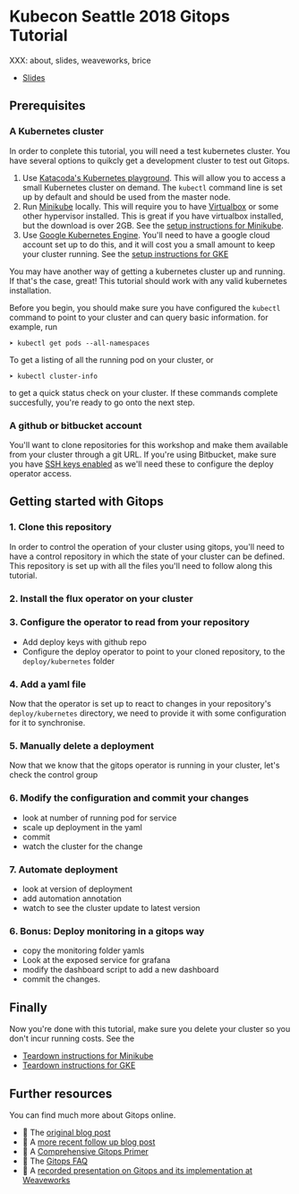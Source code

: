 Kubecon Seattle 2018 Gitops Tutorial
====================================


XXX: about, slides, weaveworks, brice

- [Slides](https://docs.google.com/presentation/d/1ujRd4k2s8dG0-AMHIWMTyA8JoTUkXRQwXQ4izmDWeTI/edit?usp=sharing)

Prerequisites
-------------

### A Kubernetes cluster

In order to conplete this tutorial, you will need a test kubernetes cluster. You have several options to quikcly get a development cluster to test out Gitops.

1. Use [Katacoda's Kubernetes playground](https://www.katacoda.com/courses/kubernetes/playground). This will allow you to access a small Kubernetes cluster on demand. The `kubectl` command line is set up by default and should be used from the master node.
2. Run [Minikube](https://github.com/kubernetes/minikube) locally. This will require you to have [Virtualbox](https://www.virtualbox.org/) or some other hypervisor installed. This is great if you have virtualbox installed, but the download is over 2GB. See the [setup instructions for Minikube](docs/minikube-install.md).
3. Use [Google Kubernetes Engine](https://cloud.google.com/kubernetes-engine/). You'll need to have a google cloud account set up to do this, and it will cost you a small amount to keep your cluster running. See the [setup instructions for GKE](docs/gke-install.md)


You may have another way of getting a kubernetes cluster up and running. If that's the case, great! This tutorial should work with any valid kubernetes installation. 

Before you begin, you should make sure you have configured the `kubectl` command to point to your cluster and can query basic information. for example, run

```
➤ kubectl get pods --all-namespaces
```

To get a listing of all the running pod on your cluster, or

```
➤ kubectl cluster-info
```

to get a quick status check on your cluster. If these commands complete succesfully, you're ready to go onto the next step.

### A github or bitbucket account
You'll want to clone repositories for this workshop and make them available from your cluster through a git URL. If you're using Bitbucket, make sure you have [SSH keys enabled](https://confluence.atlassian.com/bitbucketserver/enabling-ssh-access-to-git-repositories-in-bitbucket-server-776640358.html) as we'll need these to configure the deploy operator access. 

Getting started with Gitops
---------------------------

### 1. Clone this repository 
In order to control the operation of your cluster using gitops, you'll need to have a control repository in which the state of your cluster can be defined. This repository is set up with all the files you'll need to follow along this tutorial. 

### 2. Install the flux operator on your cluster

### 3. Configure the operator to read from your repository
- Add deploy keys with github repo
- Configure the deploy operator to point to your cloned repository, to the `deploy/kubernetes` folder


### 4. Add a yaml file 
Now that the operator is set up to react to changes in your repository's `deploy/kubernetes` directory, we need to provide it with some configuration for it to synchronise.

### 5. Manually delete a deployment
Now that we know that the gitops operator is running in your cluster, let's check the control group 

### 6. Modify the configuration and commit your changes
- look at number of running pod for service
- scale up deployment in the yaml
- commit
- watch the cluster for the change

### 7. Automate deployment
- look at version of deployment
- add automation annotation
- watch to see the cluster update to latest version

### 6. Bonus: Deploy monitoring in a gitops way
- copy the monitoring folder yamls
- Look at the exposed service for grafana
- modify the dashboard script to add a new dashboard
- commit the changes.






Finally
-------

Now you're done with this tutorial, make sure you delete your cluster so you don't incur running costs. See the 

- [Teardown instructions for Minikube](docs/minikube-teardown.md)
- [Teardown instructions for GKE](docs/gke-teardown.md)

Further resources
-----------------

You can find much more about Gitops online.

- 📄 The [original blog post](https://www.weave.works/blog/gitops-operations-by-pull-request)
- 📄 A [more recent follow up blog post](https://www.weave.works/blog/what-is-gitops-really)
- 📄 A [Comprehensive Gitops Primer](https://www.weave.works/technologies/gitops/)
- 📄 The [Gitops FAQ](https://www.weave.works/technologies/gitops-frequently-asked-questions/)
- 🎥 A [recorded presentation on Gitops and its implementation at Weaveworks](https://vimeo.com/293138562/5aa199fa9e)




